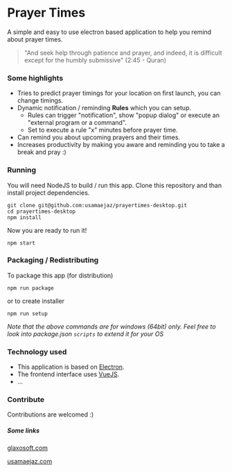 # Prayer Times
A simple and easy to use electron based application to help you remind about prayer times.

> "And seek help through patience and prayer, and indeed, it is difficult except for the humbly submissive"  (2:45 - Quran)

### Some highlights
- Tries to predict prayer timings for your location on first launch, you can change timings.
- Dynamic notification / reminding **Rules** which you can setup.
    - Rules can trigger "notification", show "popup dialog" or execute an "external program or a command".
    - Set to execute a rule "x" minutes before prayer time. 
- Can remind you about upcoming prayers and their times.
- Increases productivity by making you aware and reminding you to take a break and pray :)

### Running
You will need NodeJS to build / run this app. Clone this repository and than install project dependencies.
```
git clone git@github.com:usamaejaz/prayertimes-desktop.git
cd prayertimes-desktop
npm install
```

Now you are ready to run it!
```
npm start
```

### Packaging / Redistributing
To package this app (for distribution)
```
npm run package
```
or to create installer
```
npm run setup
```
*Note that the above commands are for windows (64bit) only. Feel free to look into package.json `scripts` to extend it for your OS*

### Technology used

- This application is based on [Electron](https://github.com/electron/electron). 
- The frontend interface uses [VueJS](https://github.com/vuejs/vue).
- ...

### Contribute
Contributions are welcomed :)

##### Some links
[glaxosoft.com](http://glaxosoft.com)

[usamaejaz.com](http://usamaejaz.com)